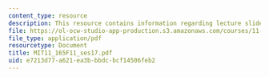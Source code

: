 ```yaml
---
content_type: resource
description: This resource contains information regarding lecture slides.
file: https://ol-ocw-studio-app-production.s3.amazonaws.com/courses/11-165-infrastructure-and-energy-technology-challenges-fall-2011/e7213d77a621ea3bbbdcbcf14506feb2_MIT11_165F11_ses17.pdf
file_type: application/pdf
resourcetype: Document
title: MIT11_165F11_ses17.pdf
uid: e7213d77-a621-ea3b-bbdc-bcf14506feb2
---
```

